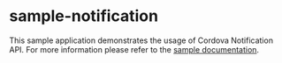 sample-notification
===================

This sample application demonstrates the usage of Cordova Notification API. For more information please refer to the [sample documentation](http://docs.telerik.com/platform/appbuilder/sample-apps/sample-notification).
